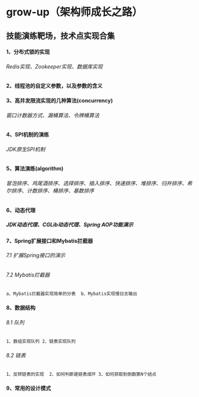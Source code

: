 # grow-up（架构师成长之路）
## 技能演练靶场，技术点实现合集
#### 1、分布式锁的实现
###### Redis实现、Zookeeper实现、数据库实现
#### 2、线程池的自定义参数，以及参数的含义
#### 3、高并发限流实现的几种算法(concurrency)
###### 窗口计数器方式、漏桶算法、令牌桶算法
#### 4、SPI机制的演练
###### JDK原生SPI机制
#### 5、算法演练(algorithm)
###### 冒泡排序、鸡尾酒排序、选择排序、插入排序、快速排序、堆排序、归并排序、希尔排序、计数排序、桶排序、基数排序
#### 6、动态代理
##### JDK动态代理、CGLib动态代理、Spring AOP功能演示
#### 7、Spring扩展接口和Mybatis拦截器
###### 7.1 扩展Spring接口的演示
###### 7.2 Mybatis拦截器
`a、Mybatis拦截器实现简单的分表  b、Mybatis实现慢日志输出 `
#### 8、数据结构
###### 8.1 队列
`1、数组实现队列 2、链表实现队列`
###### 8.2 链表
`1、反转链表的实现  2、如何判断是链表成环 3、如何获取到倒数第N个结点`

#### 9、常用的设计模式

